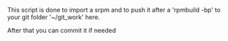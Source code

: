 This script is done to import a srpm and to push it after a 'rpmbuild -bp' to your git folder '~/git_work' here.

After that you can commit it if needed
